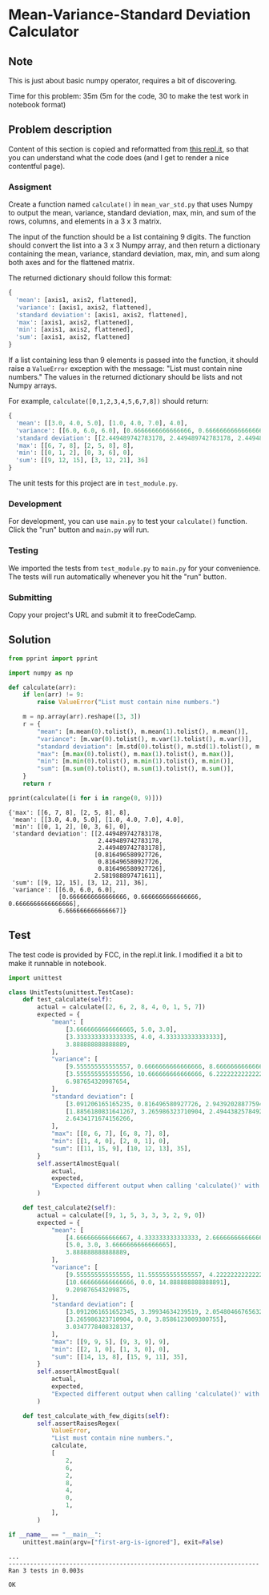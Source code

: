 # Mean-Variance-Standard Deviation Calculator

## Note

This is just about basic numpy operator, requires a bit of discovering.

Time for this problem: 35m (5m for the code, 30 to make the test work in
notebook format)

## Problem description

Content of this section is copied and reformatted from [this
repl.it](https://repl.it/github/freeCodeCamp/boilerplate-mean-variance-standard-deviation-calculator),
so that you can understand what the code does (and I get to render a nice
contentful page).

### Assigment

Create a function named `calculate()` in `mean_var_std.py` that uses Numpy to
output the mean, variance, standard deviation, max, min, and sum of the rows,
columns, and elements in a 3 x 3 matrix.

The input of the function should be a list containing 9 digits. The function
should convert the list into a 3 x 3 Numpy array, and then return a dictionary
containing the mean, variance, standard deviation, max, min, and sum along both
axes and for the flattened matrix.

The returned dictionary should follow this format:

```py
{
  'mean': [axis1, axis2, flattened],
  'variance': [axis1, axis2, flattened],
  'standard deviation': [axis1, axis2, flattened],
  'max': [axis1, axis2, flattened],
  'min': [axis1, axis2, flattened],
  'sum': [axis1, axis2, flattened]
}
```

If a list containing less than 9 elements is passed into the function, it
should raise a `ValueError` exception with the message: "List must contain
nine numbers." The values in the returned dictionary should be lists and not
Numpy arrays.

For example, `calculate([0,1,2,3,4,5,6,7,8])` should return:
```py
{
  'mean': [[3.0, 4.0, 5.0], [1.0, 4.0, 7.0], 4.0],
  'variance': [[6.0, 6.0, 6.0], [0.6666666666666666, 0.6666666666666666, 0.6666666666666666], 6.666666666666667],
  'standard deviation': [[2.449489742783178, 2.449489742783178, 2.449489742783178], [0.816496580927726, 0.816496580927726, 0.816496580927726], 2.581988897471611],
  'max': [[6, 7, 8], [2, 5, 8], 8],
  'min': [[0, 1, 2], [0, 3, 6], 0],
  'sum': [[9, 12, 15], [3, 12, 21], 36]
}
```

The unit tests for this project are in `test_module.py`.

### Development

For development, you can use `main.py` to test your `calculate()` function.
Click the "run" button and `main.py` will run.

### Testing

We imported the tests from `test_module.py` to `main.py` for your convenience.
The tests will run automatically whenever you hit the "run" button.

### Submitting

Copy your project's URL and submit it to freeCodeCamp.

## Solution


```python
from pprint import pprint
```


```python
import numpy as np
```


```python
def calculate(arr):
    if len(arr) != 9:
        raise ValueError("List must contain nine numbers.")

    m = np.array(arr).reshape([3, 3])
    r = {
        "mean": [m.mean(0).tolist(), m.mean(1).tolist(), m.mean()],
        "variance": [m.var(0).tolist(), m.var(1).tolist(), m.var()],
        "standard deviation": [m.std(0).tolist(), m.std(1).tolist(), m.std()],
        "max": [m.max(0).tolist(), m.max(1).tolist(), m.max()],
        "min": [m.min(0).tolist(), m.min(1).tolist(), m.min()],
        "sum": [m.sum(0).tolist(), m.sum(1).tolist(), m.sum()],
    }
    return r
```


```python
pprint(calculate([i for i in range(0, 9)]))
```

    {'max': [[6, 7, 8], [2, 5, 8], 8],
     'mean': [[3.0, 4.0, 5.0], [1.0, 4.0, 7.0], 4.0],
     'min': [[0, 1, 2], [0, 3, 6], 0],
     'standard deviation': [[2.449489742783178,
                             2.449489742783178,
                             2.449489742783178],
                            [0.816496580927726,
                             0.816496580927726,
                             0.816496580927726],
                            2.581988897471611],
     'sum': [[9, 12, 15], [3, 12, 21], 36],
     'variance': [[6.0, 6.0, 6.0],
                  [0.6666666666666666, 0.6666666666666666, 0.6666666666666666],
                  6.666666666666667]}


## Test

The test code is provided by FCC, in the repl.it link. I modified it a bit to
make it runnable in notebook.


```python
import unittest
```


```python
class UnitTests(unittest.TestCase):
    def test_calculate(self):
        actual = calculate([2, 6, 2, 8, 4, 0, 1, 5, 7])
        expected = {
            "mean": [
                [3.6666666666666665, 5.0, 3.0],
                [3.3333333333333335, 4.0, 4.333333333333333],
                3.888888888888889,
            ],
            "variance": [
                [9.555555555555557, 0.6666666666666666, 8.666666666666666],
                [3.555555555555556, 10.666666666666666, 6.222222222222221],
                6.987654320987654,
            ],
            "standard deviation": [
                [3.091206165165235, 0.816496580927726, 2.943920288775949],
                [1.8856180831641267, 3.265986323710904, 2.494438257849294],
                2.6434171674156266,
            ],
            "max": [[8, 6, 7], [6, 8, 7], 8],
            "min": [[1, 4, 0], [2, 0, 1], 0],
            "sum": [[11, 15, 9], [10, 12, 13], 35],
        }
        self.assertAlmostEqual(
            actual,
            expected,
            "Expected different output when calling 'calculate()' with '[2,6,2,8,4,0,1,5,7]'",
        )

    def test_calculate2(self):
        actual = calculate([9, 1, 5, 3, 3, 3, 2, 9, 0])
        expected = {
            "mean": [
                [4.666666666666667, 4.333333333333333, 2.6666666666666665],
                [5.0, 3.0, 3.6666666666666665],
                3.888888888888889,
            ],
            "variance": [
                [9.555555555555555, 11.555555555555557, 4.222222222222222],
                [10.666666666666666, 0.0, 14.888888888888891],
                9.209876543209875,
            ],
            "standard deviation": [
                [3.0912061651652345, 3.39934634239519, 2.0548046676563256],
                [3.265986323710904, 0.0, 3.8586123009300755],
                3.0347778408328137,
            ],
            "max": [[9, 9, 5], [9, 3, 9], 9],
            "min": [[2, 1, 0], [1, 3, 0], 0],
            "sum": [[14, 13, 8], [15, 9, 11], 35],
        }
        self.assertAlmostEqual(
            actual,
            expected,
            "Expected different output when calling 'calculate()' with '[9,1,5,3,3,3,2,9,0]'",
        )

    def test_calculate_with_few_digits(self):
        self.assertRaisesRegex(
            ValueError,
            "List must contain nine numbers.",
            calculate,
            [
                2,
                6,
                2,
                8,
                4,
                0,
                1,
            ],
        )
```


```python
if __name__ == "__main__":
    unittest.main(argv=["first-arg-is-ignored"], exit=False)
```

    ...
    ----------------------------------------------------------------------
    Ran 3 tests in 0.003s
    
    OK

